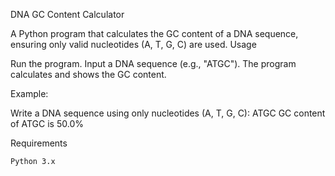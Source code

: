 DNA GC Content Calculator

A Python program that calculates the GC content of a DNA sequence, ensuring only valid nucleotides (A, T, G, C) are used.
Usage

Run the program.
Input a DNA sequence (e.g., "ATGC").
The program calculates and shows the GC content.

Example:

Write a DNA sequence using only nucleotides (A, T, G, C): ATGC
GC content of ATGC is 50.0%

Requirements

    Python 3.x
